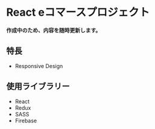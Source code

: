 # React eコマースプロジェクト
**作成中のため、内容を随時更新します。**

## 特長
* Responsive Design

## 使用ライブラリー
* React
* Redux
* SASS
* Firebase